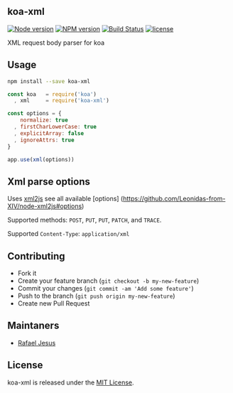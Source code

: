 ## koa-xml
[![Node version](https://img.shields.io/node/v/latest-version.svg?style=flat-square)](https://npmjs.org/package/koa-xml)
[![NPM version](http://img.shields.io/npm/v/koa-xml.svg?style=flat-square)](https://www.npmjs.org/package/koa-xml)
[![Build Status](https://img.shields.io/travis/rafaeljesus/koa-xml/master.svg?style=flat-square
)](https://travis-ci.org/rafaeljesus/koa-xml)
[![license](http://img.shields.io/badge/license-MIT-brightgreen.svg?style=flat-square)](https://github.com/rafaeljesus/koa-xml/blob/master/LICENSE)


XML request body parser for koa

## Usage

```bash
npm install --save koa-xml
```

```js
const koa   = require('koa')
  , xml     = require('koa-xml')

const options = {
    normalize: true
  , firstCharLowerCase: true
  , explicitArray: false
  , ignoreAttrs: true
}

app.use(xml(options))
```

## Xml parse options
Uses [xml2js](https://github.com/Leonidas-from-XIV/node-xml2js) see all available [options] (https://github.com/Leonidas-from-XIV/node-xml2js#options)

Supported methods: `POST`, `PUT`, `PUT`, `PATCH`, and `TRACE`.

Supported `Content-Type`: `application/xml`

## Contributing
- Fork it
- Create your feature branch (`git checkout -b my-new-feature`)
- Commit your changes (`git commit -am 'Add some feature'`)
- Push to the branch (`git push origin my-new-feature`)
- Create new Pull Request

## Maintaners

* [Rafael Jesus](https://github.com/rafaeljesus)

## License
koa-xml is released under the [MIT License](http://www.opensource.org/licenses/MIT).
